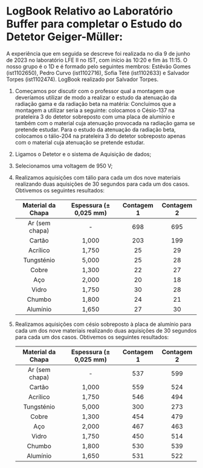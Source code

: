 # LogBook Relativo ao Laboratório Buffer para completar o Estudo do Detetor Geiger-Müller:  

A experiência que em seguida se descreve foi realizada no dia 9 de junho de 2023 no laboratório LFE II no IST, com início às 10:20 e fim às 11:15. O nosso grupo é o 1D e é formado pelo seguintes membros: Estêvão Gomes (ist1102650), Pedro Curvo (ist1102716), Sofia Tété (ist1102633) e Salvador Torpes (ist1102474). LogBook realizado por Salvador Torpes.

1. Começamos por discutir com o professor qual a montagem que deveríamos utilizar de modo a realizar o estudo da atenuação da radiação gama e da radiação beta na matéria: Concluimos que a montagem a utilizar seria a seguinte: colocamos o Césio-137 na prateleira 3 do detetor sobreposto com uma placa de alumínio e também com o material cuja atenuação provocada na radiação gama se pretende estudar. Para o estudo da atenuação da radiação beta, colocamos o tálio-204 na prateleira 3 do detetor sobreposto apenas com o material cuja atenuação se pretende estudar.
2. Ligamos o Detetor e o sistema de Aquisição de dados;
3. Selecionamos uma voltagem de 950 V;
4. Realizamos aquisições com tálio para cada um dos nove materiais realizando duas aquisições de 30 segundos para cada um dos casos. Obtivemos os seguintes resultados:

   Material da Chapa | Espessura (± 0,025 mm) | Contagem 1 | Contagem 2 | 
   :--:|:--:|:--:|:--:|
   Ar (sem chapa) | - | 698 | 695
   Cartão | 1,000 | 203 | 199
   Acrílico | 1,750 | 25 | 29
   Tungsténio | 5,000 | 25 | 28
   Cobre | 1,300 | 22 | 27
   Aço | 2,000 | 20 | 18
   Vidro | 1,750 | 30 | 28
   Chumbo | 1,800 | 24 | 21
   Alumínio | 1,650 | 27 | 30

5. Realizamos aquisições com césio sobreposto à placa de alumínio para cada um dos nove materiais realizando duas aquisições de 30 segundos para cada um dos casos. Obtivemos os seguintes resultados:  

   Material da Chapa | Espessura (± 0,025 mm) | Contagem 1 | Contagem 2 | 
   :--:|:--:|:--:|:--:|
   Ar (sem chapa) | - | 537 | 599
   Cartão | 1,000 | 559 | 524
   Acrílico | 1,750 | 546 | 494
   Tungsténio | 5,000 | 300 | 273
   Cobre | 1,300 | 454 | 479
   Aço | 2,000 | 467 | 463
   Vidro | 1,750 | 450 | 514
   Chumbo | 1,800 | 530 | 539
   Alumínio | 1,650 | 531 | 522 